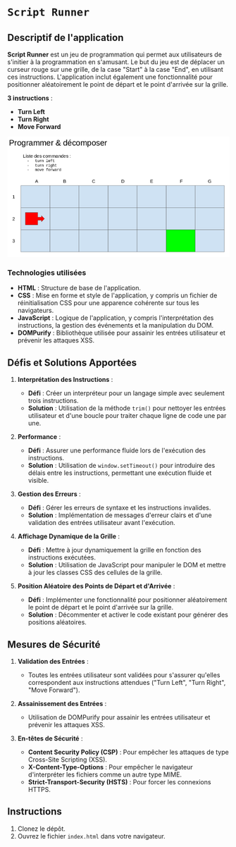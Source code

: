 # `Script Runner`

## Descriptif de l'application

**Script Runner** est un jeu de programmation qui permet aux utilisateurs de s'initier à la programmation en s'amusant.  Le but du jeu est de déplacer un curseur rouge sur une grille, de la case "Start" à la case "End", en utilisant ces instructions. L'application inclut également une fonctionnalité pour positionner aléatoirement le point de départ et le point d'arrivée sur la grille.

**3 instructions** :

- **Turn Left**
- **Turn Right**
- **Move Forward**

![Slide](docs/slide-decomposer.png)

### Technologies utilisées

- **HTML** : Structure de base de l'application.
- **CSS** : Mise en forme et style de l'application, y compris un fichier de réinitialisation CSS pour une apparence cohérente sur tous les navigateurs.
- **JavaScript** : Logique de l'application, y compris l'interprétation des instructions, la gestion des événements et la manipulation du DOM.
- **DOMPurify** : Bibliothèque utilisée pour assainir les entrées utilisateur et prévenir les attaques XSS.

## Défis et Solutions Apportées

1. **Interprétation des Instructions** :
   - **Défi** : Créer un interpréteur pour un langage simple avec seulement trois instructions.
   - **Solution** : Utilisation de la méthode `trim()` pour nettoyer les entrées utilisateur et d'une boucle pour traiter chaque ligne de code une par une.

2. **Performance** :
   - **Défi** : Assurer une performance fluide lors de l'exécution des instructions.
   - **Solution** : Utilisation de `window.setTimeout()` pour introduire des délais entre les instructions, permettant une exécution fluide et visible.
  
3. **Gestion des Erreurs** :
   - **Défi** : Gérer les erreurs de syntaxe et les instructions invalides.
   - **Solution** : Implémentation de messages d'erreur clairs et d'une validation des entrées utilisateur avant l'exécution.

4. **Affichage Dynamique de la Grille** :
   - **Défi** : Mettre à jour dynamiquement la grille en fonction des instructions exécutées.
   - **Solution** : Utilisation de JavaScript pour manipuler le DOM et mettre à jour les classes CSS des cellules de la grille.

5. **Position Aléatoire des Points de Départ et d'Arrivée** :
   - **Défi** : Implémenter une fonctionnalité pour positionner aléatoirement le point de départ et le point d'arrivée sur la grille.
   - **Solution** : Décommenter et activer le code existant pour générer des positions aléatoires.

## Mesures de Sécurité

1. **Validation des Entrées** :
   - Toutes les entrées utilisateur sont validées pour s'assurer qu'elles correspondent aux instructions attendues ("Turn Left", "Turn Right", "Move Forward").

2. **Assainissement des Entrées** :
   - Utilisation de DOMPurify pour assainir les entrées utilisateur et prévenir les attaques XSS.

3. **En-têtes de Sécurité** :
   - **Content Security Policy (CSP)** : Pour empêcher les attaques de type Cross-Site Scripting (XSS).
   - **X-Content-Type-Options** : Pour empêcher le navigateur d'interpréter les fichiers comme un autre type MIME.
   - **Strict-Transport-Security (HSTS)** : Pour forcer les connexions HTTPS.

## Instructions

1. Clonez le dépôt.
2. Ouvrez le fichier `index.html` dans votre navigateur.
